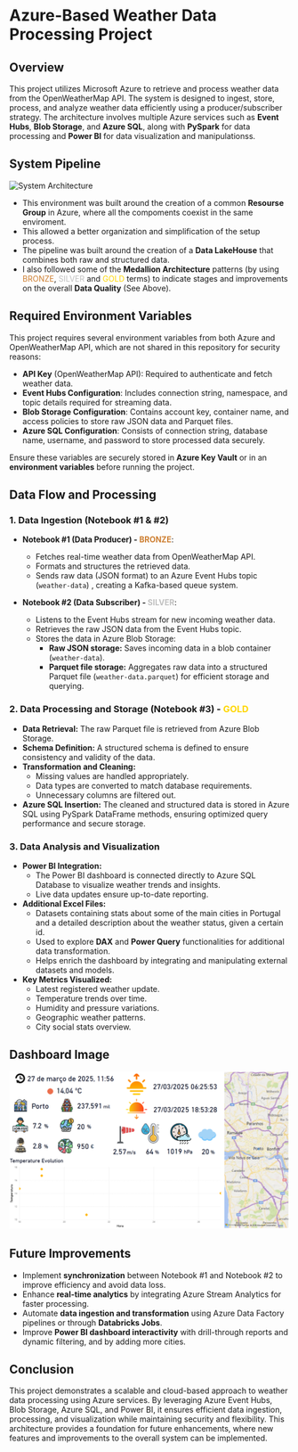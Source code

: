 # Azure-Based Weather Data Processing Project

## Overview
This project utilizes Microsoft Azure to retrieve and process weather data from the OpenWeatherMap API. The system is designed to ingest, store, process, and analyze weather data efficiently using a producer/subscriber strategy. The architecture involves multiple Azure services such as **Event Hubs**, **Blob Storage**, and **Azure SQL**, along with **PySpark** for data processing and **Power BI** for data visualization and manipulationss.

## System Pipeline
![System Architecture](./azurepipeline.svg)

- This environment was built around the creation of a common **Resourse Group** in Azure, where all the compoments coexist in the same enviroment.
- This allowed a better organization and simplification of the setup process.
- The pipeline was built around the creation of a **Data LakeHouse** that combines both raw and structured data. 
- I also followed some of the **Medallion Architecture** patterns (by using <span style="color:#cd7f32">BRONZE</span>, <span style="color:#c0c0c0">SILVER</span> and <span style="color:#ffd700">GOLD</span> terms) to indicate stages and improvements on the overall **Data Quality** (See Above).


## Required Environment Variables
This project requires several environment variables from both Azure and OpenWeatherMap API, which are not shared in this repository for security reasons:

- **API Key** (OpenWeatherMap API): Required to authenticate and fetch weather data.
- **Event Hubs Configuration**: Includes connection string, namespace, and topic details required for streaming data.
- **Blob Storage Configuration**: Contains account key, container name, and access policies to store raw JSON data and Parquet files.
- **Azure SQL Configuration**: Consists of connection string, database name, username, and password to store processed data securely.

Ensure these variables are securely stored in **Azure Key Vault** or in an **environment variables** before running the project.

## Data Flow and Processing
### **1. Data Ingestion (Notebook #1 & #2)**
- **Notebook #1 (Data Producer) - <span style="color:#cd7f32">BRONZE</span>**:
  - Fetches real-time weather data from OpenWeatherMap API.
  - Formats and structures the retrieved data.
  - Sends raw data (JSON format) to an Azure Event Hubs topic (`weather-data`) , creating a Kafka-based queue system.

- **Notebook #2 (Data Subscriber) - <span style="color:#c0c0c0">SILVER</span>**: 
  - Listens to the Event Hubs stream for new incoming weather data.
  - Retrieves the raw JSON data from the Event Hubs topic.
  - Stores the data in Azure Blob Storage:
    - **Raw JSON storage:** Saves incoming data in a blob container (`weather-data`).
    - **Parquet file storage:** Aggregates raw data into a structured Parquet file (`weather-data.parquet`) for efficient storage and querying.

### **2. Data Processing and Storage (Notebook #3) - <span style="color:#ffd700">GOLD</span>** 
- **Data Retrieval:** The raw Parquet file is retrieved from Azure Blob Storage.
- **Schema Definition:** A structured schema is defined to ensure consistency and validity of the data.
- **Transformation and Cleaning:**
  - Missing values are handled appropriately.
  - Data types are converted to match database requirements.
  - Unnecessary columns are filtered out.
- **Azure SQL Insertion:** The cleaned and structured data is stored in Azure SQL using PySpark DataFrame methods, ensuring optimized query performance and secure storage.

### **3. Data Analysis and Visualization**
- **Power BI Integration:**
  - The Power BI dashboard is connected directly to Azure SQL Database to visualize weather trends and insights.
  - Live data updates ensure up-to-date reporting.
- **Additional Excel Files:**
  - Datasets containing stats about some of the main cities in Portugal and a detailed description about the weather status, given a certain id. 
  - Used to explore **DAX** and **Power Query** functionalities for additional data transformation.
  - Helps enrich the dashboard by integrating and manipulating external datasets and models.
- **Key Metrics Visualized:**
  - Latest registered weather update.
  - Temperature trends over time.
  - Humidity and pressure variations.
  - Geographic weather patterns.
  - City social stats overview.

## Dashboard Image
![System Architecture](./dashbordImages/dashboard_img_eng.PNG)

## Future Improvements
- Implement **synchronization** between Notebook #1 and Notebook #2 to improve efficiency and avoid data loss.
- Enhance **real-time analytics** by integrating Azure Stream Analytics for faster processing.
- Automate **data ingestion and transformation** using Azure Data Factory pipelines or through **Databricks Jobs**.
- Improve **Power BI dashboard interactivity** with drill-through reports and dynamic filtering, and by adding more cities.

## Conclusion
This project demonstrates a scalable and cloud-based approach to weather data processing using Azure services. By leveraging Azure Event Hubs, Blob Storage, Azure SQL, and Power BI, it ensures efficient data ingestion, processing, and visualization while maintaining security and flexibility. This architecture provides a foundation for future enhancements, where new features and improvements to the overall system can be implemented.